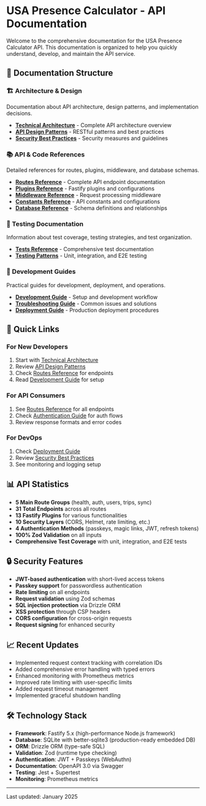 # USA Presence Calculator - API Documentation

Welcome to the comprehensive documentation for the USA Presence Calculator API. This documentation is organized to help you quickly understand, develop, and maintain the API service.

## 📁 Documentation Structure

### 🏗️ Architecture & Design

Documentation about API architecture, design patterns, and implementation decisions.

- **[Technical Architecture](./architecture/TECHNICAL_ARCHITECTURE.md)** - Complete API architecture overview
- **[API Design Patterns](./architecture/API_DESIGN_PATTERNS.md)** - RESTful patterns and best practices
- **[Security Best Practices](./security/SECURITY_BEST_PRACTICES.md)** - Security measures and guidelines

### 📚 API & Code References

Detailed references for routes, plugins, middleware, and database schemas.

- **[Routes Reference](./reference/ROUTES_REFERENCE.md)** - Complete API endpoint documentation
- **[Plugins Reference](./reference/PLUGINS_REFERENCE.md)** - Fastify plugins and configurations
- **[Middleware Reference](./reference/MIDDLEWARE_REFERENCE.md)** - Request processing middleware
- **[Constants Reference](./reference/CONSTANTS_REFERENCE.md)** - API constants and configurations
- **[Database Reference](./reference/DATABASE_REFERENCE.md)** - Schema definitions and relationships

### 🧪 Testing Documentation

Information about test coverage, testing strategies, and test organization.

- **[Tests Reference](./testing/TESTS_REFERENCE.md)** - Comprehensive test documentation
- **[Testing Patterns](./testing/TESTING_PATTERNS.md)** - Unit, integration, and E2E testing

### 🔧 Development Guides

Practical guides for development, deployment, and operations.

- **[Development Guide](../DEVELOPMENT.md)** - Setup and development workflow
- **[Troubleshooting Guide](./guides/TROUBLESHOOTING.md)** - Common issues and solutions
- **[Deployment Guide](./guides/DEPLOYMENT.md)** - Production deployment procedures

## 🚀 Quick Links

### For New Developers

1. Start with [Technical Architecture](./architecture/TECHNICAL_ARCHITECTURE.md)
2. Review [API Design Patterns](./architecture/API_DESIGN_PATTERNS.md)
3. Check [Routes Reference](./reference/ROUTES_REFERENCE.md) for endpoints
4. Read [Development Guide](../DEVELOPMENT.md) for setup

### For API Consumers

1. See [Routes Reference](./reference/ROUTES_REFERENCE.md) for all endpoints
2. Check [Authentication Guide](./guides/AUTHENTICATION.md) for auth flows
3. Review response formats and error codes

### For DevOps

1. Check [Deployment Guide](./guides/DEPLOYMENT.md)
2. Review [Security Best Practices](./security/SECURITY_BEST_PRACTICES.md)
3. See monitoring and logging setup

## 📊 API Statistics

- **5 Main Route Groups** (health, auth, users, trips, sync)
- **31 Total Endpoints** across all routes
- **13 Fastify Plugins** for various functionalities
- **10 Security Layers** (CORS, Helmet, rate limiting, etc.)
- **4 Authentication Methods** (passkeys, magic links, JWT, refresh tokens)
- **100% Zod Validation** on all inputs
- **Comprehensive Test Coverage** with unit, integration, and E2E tests

## 🔒 Security Features

- **JWT-based authentication** with short-lived access tokens
- **Passkey support** for passwordless authentication
- **Rate limiting** on all endpoints
- **Request validation** using Zod schemas
- **SQL injection protection** via Drizzle ORM
- **XSS protection** through CSP headers
- **CORS configuration** for cross-origin requests
- **Request signing** for enhanced security

## 📈 Recent Updates

- Implemented request context tracking with correlation IDs
- Added comprehensive error handling with typed errors
- Enhanced monitoring with Prometheus metrics
- Improved rate limiting with user-specific limits
- Added request timeout management
- Implemented graceful shutdown handling

## 🛠️ Technology Stack

- **Framework**: Fastify 5.x (high-performance Node.js framework)
- **Database**: SQLite with better-sqlite3 (production-ready embedded DB)
- **ORM**: Drizzle ORM (type-safe SQL)
- **Validation**: Zod (runtime type checking)
- **Authentication**: JWT + Passkeys (WebAuthn)
- **Documentation**: OpenAPI 3.0 via Swagger
- **Testing**: Jest + Supertest
- **Monitoring**: Prometheus metrics

---

Last updated: January 2025
